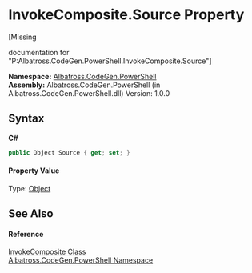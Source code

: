 # InvokeComposite.Source Property 
 

\[Missing <summary> documentation for "P:Albatross.CodeGen.PowerShell.InvokeComposite.Source"\]

**Namespace:**&nbsp;<a href="73820E42">Albatross.CodeGen.PowerShell</a><br />**Assembly:**&nbsp;Albatross.CodeGen.PowerShell (in Albatross.CodeGen.PowerShell.dll) Version: 1.0.0

## Syntax

**C#**<br />
``` C#
public Object Source { get; set; }
```


#### Property Value
Type: <a href="http://msdn2.microsoft.com/en-us/library/e5kfa45b" target="_blank">Object</a>

## See Also


#### Reference
<a href="89A677FB">InvokeComposite Class</a><br /><a href="73820E42">Albatross.CodeGen.PowerShell Namespace</a><br />